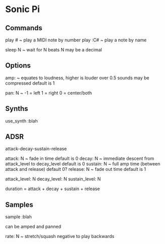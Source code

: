 # Sonic Pi


## Commands

play #		~	play a MIDI note by number
play :C#	~	play a note by name

sleep N		~	wait for N beats
				N may be a decimal


## Options

amp:		~	equates to loudness, higher is louder
				over 0.5 sounds may be compressed
				default is 1

pan: N		~	-1 = left
				1 = right
				0 = center/both


## Synths

use_synth :blah


## ADSR

attack-decay-sustain-release

attack: N	~	fade in time
				default is 0
decay: N	~	immediate descent from attack_level to decay_level
				default is 0
sustain: N	~	full amp time (between attack and release)
				default 0?
release: N	~	fade out time
				default is 1

attack_level: N
decay_level: N
sustain_level: N

duration = attack + decay + sustain + release


## Samples

sample :blah

can be amped and panned

rate: N		~	stretch/squash
				negative to play backwards
